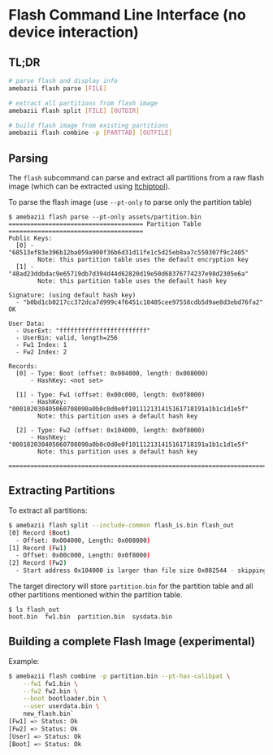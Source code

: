 # Flash Command Line Interface (no device interaction)

## TL;DR

```bash
# parse flash and display info
amebazii flash parse [FILE]

# extract all partitions from flash image
amebazii flash split [FILE] [OUTDIR]

# build flash image from existing partitions
amebazii flash combine -p [PARTTAB] [OUTFILE]
```

## Parsing

The `flash` subcommand can parse and extract all partitions from a raw flash image (which can be extracted using [ltchiptool](https://github.com/libretiny-eu/ltchiptool)).

To parse the flash image (use `--pt-only` to parse only the partition table)
```
$ amebazii flash parse --pt-only assets/partition.bin
===================================== Partition Table =====================================
Public Keys:
  [0] - "68513ef83e396b12ba059a900f36b6d31d11fe1c5d25eb8aa7c550307f9c2405"
        Note: this partition table uses the default encryption key
  [1] - "48ad23ddbdac9e65719db7d394d44d62820d19e50d68376774237e98d2305e6a"
        Note: this partition table uses the default hash key

Signature: (using default hash key)
  - "b0bd1cb0217cc372dca7d999c4f6451c10405cee97558cdb5d9ae8d3ebd76fa2" OK

User Data:
  - UserExt: "ffffffffffffffffffffffff"
  - UserBin: valid, length=256
  - Fw1 Index: 1
  - Fw2 Index: 2

Records:
  [0] - Type: Boot (offset: 0x004000, length: 0x008000)
      - HashKey: <not set>

  [1] - Type: Fw1 (offset: 0x00c000, length: 0x0f8000)
      - HashKey: "000102030405060708090a0b0c0d0e0f101112131415161718191a1b1c1d1e5f"
        Note: this partition uses a default hash key

  [2] - Type: Fw2 (offset: 0x104000, length: 0x0f8000)
      - HashKey: "000102030405060708090a0b0c0d0e0f101112131415161718191a1b1c1d1e5f"
        Note: this partition uses a default hash key

===========================================================================================
```

## Extracting Partitions

To extract all partitions:

```bash
$ amebazii flash split --include-common flash_is.bin flash_out
[0] Record (Boot)
  - Offset: 0x004000, Length: 0x008000)
[1] Record (Fw1)
  - Offset: 0x00c000, Length: 0x0f8000)
[2] Record (Fw2)
  - Start address 0x104000 is larger than file size 0x082544 - skipping...
```

The target directory will store `partition.bin` for the partition table and all other
partitions mentioned within the partition table.

```
$ ls flash_out
boot.bin  fw1.bin  partition.bin  sysdata.bin
```

## Building a complete Flash Image (experimental)

Example:
```bash
$ amebazii flash combine -p partition.bin --pt-has-calibpat \
    --fw1 fw1.bin \
    --fw2 fw2.bin \
    --boot bootloader.bin \
    --user userdata.bin \
    new_flash.bin`
[Fw1] => Status: Ok
[Fw2] => Status: Ok
[User] => Status: Ok
[Boot] => Status: Ok
```